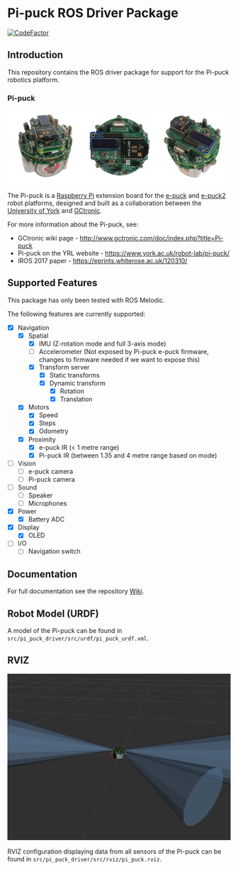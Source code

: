 # Pi-puck ROS Driver Package

[![CodeFactor](https://www.codefactor.io/repository/github/yorkrobotlab/pi-puck-ros/badge)](https://www.codefactor.io/repository/github/yorkrobotlab/pi-puck-ros)

## Introduction

This repository contains the ROS driver package for support for the Pi-puck robotics platform.

### Pi-puck

![Three different views of the Pi-puck platform.](img/pi-puck.jpg)

The Pi-puck is a [Raspberry Pi](https://www.raspberrypi.org) extension board for the [e-puck](http://www.gctronic.com/doc/index.php?title=E-Puck) and [e-puck2](http://www.gctronic.com/doc/index.php?title=e-puck2) robot platforms, designed and built as a collaboration between the [University of York](https://www.york.ac.uk/robot-lab/) and [GCtronic](http://www.gctronic.com).

For more information about the Pi-puck, see:
- GCtronic wiki page - http://www.gctronic.com/doc/index.php?title=Pi-puck
- Pi-puck on the YRL website - https://www.york.ac.uk/robot-lab/pi-puck/
- IROS 2017 paper - https://eprints.whiterose.ac.uk/120310/

## Supported Features

This package has only been tested with ROS Melodic.

The following features are currently supported:

- [x] Navigation
  - [x] Spatial
    - [x] IMU (Z-rotation mode and full 3-axis mode)
    - [ ] Accelerometer (Not exposed by Pi-puck e-puck firmware, changes to firmware needed if we want to expose this)
    - [x] Transform server
      - [x] Static transforms
      - [x] Dynamic transform
        - [x] Rotation
        - [x] Translation
  - [x] Motors
    - [x] Speed
    - [x] Steps 
    - [x] Odometry
  - [x] Proximity
    - [x] e-puck IR (< 1 metre range)
    - [x] Pi-puck IR (between 1.35 and 4 metre range based on mode)
- [ ] Vision
  - [ ] e-puck camera
  - [ ] Pi-puck camera 
- [ ] Sound
  - [ ] Speaker
  - [ ] Microphones
- [x] Power
  - [x] Battery ADC
- [x] Display
  - [x] OLED
- [ ] I/O
  - [ ] Navigation switch

## Documentation

For full documentation see the repository [Wiki](./../../wiki).

## Robot Model (URDF)

A model of the Pi-puck can be found in `src/pi_puck_driver/src/urdf/pi_puck_urdf.xml`. 

## RVIZ

![Image depicting the RVIZ view of the robot with range data displayed.](img/rviz.png)

RVIZ configuration displaying data from all sensors of the Pi-puck can be found in `src/pi_puck_driver/src/rviz/pi_puck.rviz`.
